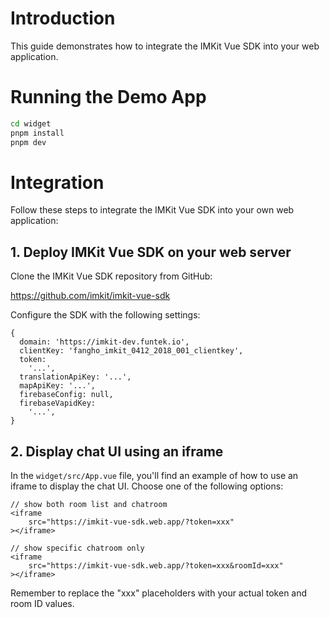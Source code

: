 # Introduction

This guide demonstrates how to integrate the IMKit Vue SDK into your web application.

# Running the Demo App

```sh
cd widget
pnpm install
pnpm dev
```

# Integration

Follow these steps to integrate the IMKit Vue SDK into your own web application:

## 1. Deploy IMKit Vue SDK on your web server

Clone the IMKit Vue SDK repository from GitHub:

https://github.com/imkit/imkit-vue-sdk

Configure the SDK with the following settings:

```
{
  domain: 'https://imkit-dev.funtek.io',
  clientKey: 'fangho_imkit_0412_2018_001_clientkey',
  token:
    '...',
  translationApiKey: '...',
  mapApiKey: '...',
  firebaseConfig: null,
  firebaseVapidKey:
    '...',
}
```

## 2. Display chat UI using an iframe

In the `widget/src/App.vue` file, you'll find an example of how to use an iframe to display the chat UI. Choose one of the following options:

```
// show both room list and chatroom
<iframe
    src="https://imkit-vue-sdk.web.app/?token=xxx"
></iframe>

// show specific chatroom only
<iframe
    src="https://imkit-vue-sdk.web.app/?token=xxx&roomId=xxx"
></iframe>
```

Remember to replace the "xxx" placeholders with your actual token and room ID values.
